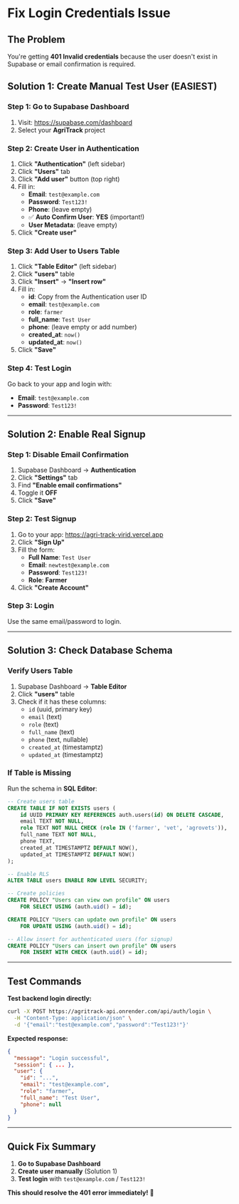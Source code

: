 # Fix Login Credentials Issue

## The Problem

You're getting **401 Invalid credentials** because the user doesn't exist in Supabase or email confirmation is required.

## Solution 1: Create Manual Test User (EASIEST)

### Step 1: Go to Supabase Dashboard
1. Visit: https://supabase.com/dashboard
2. Select your **AgriTrack** project

### Step 2: Create User in Authentication
1. Click **"Authentication"** (left sidebar)
2. Click **"Users"** tab
3. Click **"Add user"** button (top right)
4. Fill in:
   - **Email**: `test@example.com`
   - **Password**: `Test123!`
   - **Phone**: (leave empty)
   - ✅ **Auto Confirm User**: **YES** (important!)
   - **User Metadata**: (leave empty)
5. Click **"Create user"**

### Step 3: Add User to Users Table
1. Click **"Table Editor"** (left sidebar)
2. Click **"users"** table
3. Click **"Insert"** → **"Insert row"**
4. Fill in:
   - **id**: Copy from the Authentication user ID
   - **email**: `test@example.com`
   - **role**: `farmer`
   - **full_name**: `Test User`
   - **phone**: (leave empty or add number)
   - **created_at**: `now()`
   - **updated_at**: `now()`
5. Click **"Save"**

### Step 4: Test Login
Go back to your app and login with:
- **Email**: `test@example.com`
- **Password**: `Test123!`

---

## Solution 2: Enable Real Signup

### Step 1: Disable Email Confirmation
1. Supabase Dashboard → **Authentication**
2. Click **"Settings"** tab
3. Find **"Enable email confirmations"**
4. Toggle it **OFF**
5. Click **"Save"**

### Step 2: Test Signup
1. Go to your app: https://agri-track-virid.vercel.app
2. Click **"Sign Up"**
3. Fill the form:
   - **Full Name**: `Test User`
   - **Email**: `newtest@example.com`
   - **Password**: `Test123!`
   - **Role**: **Farmer**
4. Click **"Create Account"**

### Step 3: Login
Use the same email/password to login.

---

## Solution 3: Check Database Schema

### Verify Users Table
1. Supabase Dashboard → **Table Editor**
2. Click **"users"** table
3. Check if it has these columns:
   - `id` (uuid, primary key)
   - `email` (text)
   - `role` (text)
   - `full_name` (text)
   - `phone` (text, nullable)
   - `created_at` (timestamptz)
   - `updated_at` (timestamptz)

### If Table is Missing
Run the schema in **SQL Editor**:
```sql
-- Create users table
CREATE TABLE IF NOT EXISTS users (
    id UUID PRIMARY KEY REFERENCES auth.users(id) ON DELETE CASCADE,
    email TEXT NOT NULL,
    role TEXT NOT NULL CHECK (role IN ('farmer', 'vet', 'agrovets')),
    full_name TEXT NOT NULL,
    phone TEXT,
    created_at TIMESTAMPTZ DEFAULT NOW(),
    updated_at TIMESTAMPTZ DEFAULT NOW()
);

-- Enable RLS
ALTER TABLE users ENABLE ROW LEVEL SECURITY;

-- Create policies
CREATE POLICY "Users can view own profile" ON users
    FOR SELECT USING (auth.uid() = id);

CREATE POLICY "Users can update own profile" ON users
    FOR UPDATE USING (auth.uid() = id);

-- Allow insert for authenticated users (for signup)
CREATE POLICY "Users can insert own profile" ON users
    FOR INSERT WITH CHECK (auth.uid() = id);
```

---

## Test Commands

**Test backend login directly:**
```bash
curl -X POST https://agritrack-api.onrender.com/api/auth/login \
  -H "Content-Type: application/json" \
  -d '{"email":"test@example.com","password":"Test123!"}'
```

**Expected response:**
```json
{
  "message": "Login successful",
  "session": { ... },
  "user": {
    "id": "...",
    "email": "test@example.com",
    "role": "farmer",
    "full_name": "Test User",
    "phone": null
  }
}
```

---

## Quick Fix Summary

1. **Go to Supabase Dashboard**
2. **Create user manually** (Solution 1)
3. **Test login** with `test@example.com` / `Test123!`

**This should resolve the 401 error immediately!** 🚀
